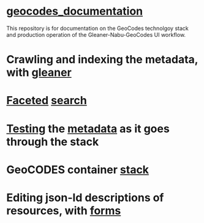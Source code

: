 # [geocodes_documentation](https://github.com/earthcube/geocodes_documentation)

This repository is for documentation on the GeoCodes technolgoy stack and production operation of the Gleaner-Nabu-GeoCodes UI workflow. 

# Crawling and indexing the metadata, with [gleaner](https://github.com/earthcube/geocodes/blob/main/docs/indexing_with_gleanerio.md)

# [Faceted](https://github.com/earthcube/facetsearch) [search](http://geocodes.ddns.net/ec/GeoCODES)

# [Testing](https://github.com/MBcode/ec/blob/master/test/ingestTesting.md) the [metadata](https://github.com/earthcube/GeoCODES-Metadata) as it goes through the stack

# GeoCODES container [stack](https://github.com/earthcube/geocodes)

# Editing json-ld descriptions of resources, with [forms](https://github.com/earthcube/jsonld_forms)
